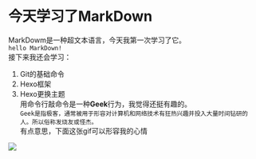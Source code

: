 # 今天学习了MarkDown  
MarkDowm是一种超文本语言，今天我第一次学习了它。  
`hello MarkDown!`  
接下来我还会学习：  
1. Git的基础命令  
1. Hexo框架  
1. Hexo更换主题  
用命令行敲命令是一种**Geek**行为，我觉得还挺有趣的。  
`Geek是指极客，通常被用于形容对计算机和网络技术有狂热兴趣并投入大量时间钻研的人。所以俗称发烧友或怪杰。`  
有点意思，下面这张gif可以形容我的心情  



![](https://qgt-style.oss-cn-hangzhou.aliyuncs.com/newcoursep4/g1/g1-2-2/tenor.gif)

